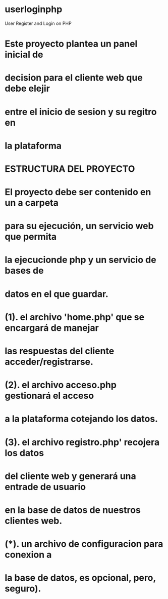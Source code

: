 # userloginphp
User Register and Login on PHP
# Este proyecto plantea un panel inicial de
# decision para el cliente web que debe elejir
# entre el inicio de sesion y su regitro en
# la plataforma

# ESTRUCTURA DEL PROYECTO
# El proyecto debe ser contenido en un a carpeta
# para su ejecución, un servicio web que permita
# la ejecucionde php y un servicio de bases de
# datos en el que guardar.
# (1). el archivo 'home.php' que se encargará de manejar
# las respuestas del cliente acceder/registrarse.
# (2). el archivo acceso.php gestionará el acceso
# a la plataforma cotejando los datos.
# (3). el archivo registro.php' recojera los datos
# del cliente web y generará una entrade de usuario
# en la base de datos de nuestros clientes web.
# (*). un archivo de configuracion para conexion a
# la base de datos, es opcional, pero, seguro).
